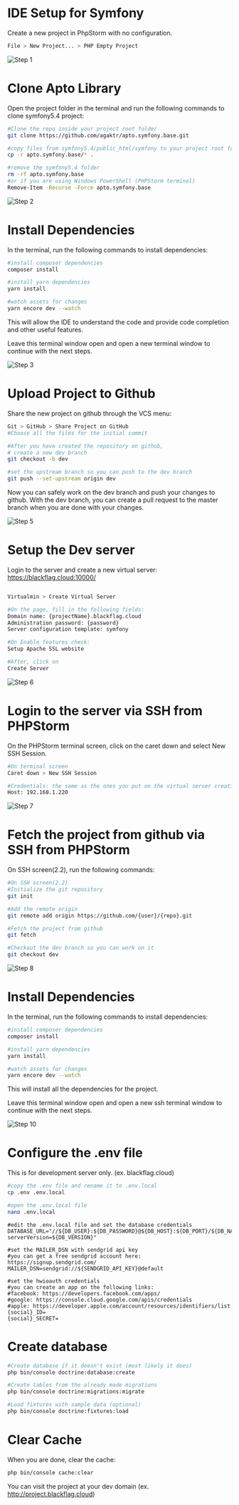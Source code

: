 # IDE Setup for Symfony

Create a new project in PhpStorm with no configuration.
```bash
File > New Project... > PHP Empty Project
```

![Step 1](../images/step1.png)

# Clone Apto Library

Open the project folder in the terminal and run the following commands to clone symfony5.4 project:
```bash
#Clone the repo inside your project root folder
git clone https://github.com/agaktr/apto.symfony.base.git

#copy files from symfony5.4/public_html/symfony to your project root folder
cp -r apto.symfony.base/* .

#remove the symfony5.4 folder
rm -rf apto.symfony.base
#or if you are using Windows PowerShell (PHPStorm terminal)
Remove-Item -Recurse -Force apto.symfony.base
```

![Step 2](../images/step2.png)

# Install Dependencies

In the terminal, run the following commands to install dependencies:
```bash
#install composer dependencies
composer install

#install yarn dependencies
yarn install

#watch assets for changes
yarn encore dev --watch
```

This will allow the IDE to understand the code and provide code completion and other useful features.

Leave this terminal window open and open a new terminal window to continue with the next steps.

![Step 3](../images/step3.png)

[//]: # (# Watch for changes in the local assets)

[//]: # (When you are done, run the following command to watch for changes in the assets:)
[//]: # (```bash)
[//]: # (yarn encore dev --watch)
[//]: # (```)

[//]: # (Leave this terminal window open and open a new terminal window to continue with the next steps.)

[//]: # (![Step 4]&#40;../images/step4.png&#41;)

# Upload Project to Github

Share the new project on github through the VCS menu:
```bash
Git > GitHub > Share Project on GitHub
#Choose all the files for the initial commit

#After you have created the repository on github, 
# create a new dev branch
git checkout -b dev

#set the upstream branch so you can push to the dev branch
git push --set-upstream origin dev
```

Now you can safely work on the dev branch and push your changes to github.
With the dev branch, you can create a pull request to the master branch when you are done with your changes.

[//]: # (The server will automatically deploy the dev/prod branches using a cron job.)

![Step 5](../images/step5.png)

# Setup the Dev server

Login to the server and create a new virtual server: https://blackflag.cloud:10000/

```bash

Virtualmin > Create Virtual Server

#On the page, fill in the following fields:
Domain name: {projectName}.blackflag.cloud
Administration password: {password}
Server configuration template: symfony

#On Enable features check:
Setup Apache SSL website

#After, click on 
Create Server
```

![Step 6](../images/step6.png)

# Login to the server via SSH from PHPStorm

On the PHPStorm terminal screen, click on the caret down and select New SSH Session.
```bash
#On terminal screen
Caret down > New SSH Session

#Credentials: the same as the ones you put on the virtual server creation(2.1)
Host: 192.168.1.220
```

![Step 7](../images/step7.png)

# Fetch the project from github via SSH from PHPStorm

On SSH screen(2.2), run the following commands:
```bash
#On SSH screen(2.2)
#Initialize the git repository
git init

#Add the remote origin
git remote add origin https://github.com/{user}/{repo}.git

#Fetch the project from github
git fetch

#Checkout the dev branch so you can work on it
git checkout dev
```

![Step 8](../images/step8.png)

[//]: # (# Create CRON job to deploy the dev branch)

[//]: # ()
[//]: # (On SSH screen&#40;2.2&#41;, run the following commands:)

[//]: # (```bash)

[//]: # (#On SSH screen&#40;2.2&#41; run the following command)

[//]: # (crontab -e)

[//]: # ()
[//]: # (#Add the following line to the file)

[//]: # (#This will run the deploy script every 1 minute)

[//]: # (* * * * * cd /home/{projectName} && git fetch && git checkout dev && git pull origin dev )

[//]: # (```)

[//]: # (![Step 9]&#40;../images/step9.png&#41;)

# Install Dependencies

In the terminal, run the following commands to install dependencies:
```bash
#install composer dependencies
composer install

#install yarn dependencies
yarn install

#watch assets for changes
yarn encore dev --watch
```

This will install all the dependencies for the project.

Leave this terminal window open and open a new ssh terminal window to continue with the next steps.

![Step 10](../images/step10.png)

[//]: # (# Create Webpack Assets)

[//]: # ()
[//]: # (If you are on a development server &#40;ex. blackflag.cloud&#41;, we need to change the `publicPath` in `webpack.config.js` file to use the correct path for the public folder.)

[//]: # ()
[//]: # (```bash)

[//]: # (#change webpack.config.js file to use the correct path for the public folder)

[//]: # (#change the following line)

[//]: # (publicPath: '/symfony/public/build',)

[//]: # (#to)

[//]: # (publicPath: '/build',)

[//]: # (```)

[//]: # ()
[//]: # (If instead you are using XAMPP, you can use the following configuration:)

[//]: # (```bash)

[//]: # (#change webpack.config.js file to use the correct path for the public folder)

[//]: # (#change the following line)

[//]: # (publicPath: '/symfony/public/build',)

[//]: # (#to)

[//]: # (publicPath: '/public/build',)

[//]: # (```)

[//]: # ()
[//]: # (```bash)

[//]: # (#push webpack config changes to github)

[//]: # (#then pull the new config to the dev server)

[//]: # (git pull origin dev)

[//]: # (```)

[//]: # ()
[//]: # (In the terminal, run the following commands to build the assets:)

[//]: # (```bash)

[//]: # (#build assets)

[//]: # (yarn encore dev)

[//]: # (#or if you want to watch for changes)

[//]: # (yarn encore dev --watch)

[//]: # (```)

[//]: # ()
[//]: # (If you leave the watcher on, you can open a new terminal window and continue with the next steps.)

# Configure the .env file

This is for development server only. (ex. blackflag.cloud)
```bash
#copy the .env file and rename it to .env.local
cp .env .env.local

#open the .env.local file
nano .env.local
```

```dotenv
#edit the .env.local file and set the database credentials
DATABASE_URL="//${DB_USER}:${DB_PASSWORD}@${DB_HOST}:${DB_PORT}/${DB_NAME}?serverVersion=${DB_VERSION}"

#set the MAILER_DSN with sendgrid api key
#you can get a free sendgrid account here: https://signup.sendgrid.com/
MAILER_DSN=sendgrid://${SENDGRID_API_KEY}@default

#set the hwioauth credentials
#you can create an app on the following links:
#facebook: https://developers.facebook.com/apps/
#google: https://console.cloud.google.com/apis/credentials
#apple: https://developer.apple.com/account/resources/identifiers/list
{social}_ID=
{social}_SECRET=
```

# Create database

```bash
#Create database if it doesn't exist (most likely it does)
php bin/console doctrine:database:create

#Create tables from the already made migrations
php bin/console doctrine:migrations:migrate

#Load fixtures with sample data (optional)
php bin/console doctrine:fixtures:load
```

# Clear Cache

When you are done, clear the cache:
```bash
php bin/console cache:clear
```

You can visit the project at your dev domain (ex. http://project.blackflag.cloud)

 
  


 

  


 



